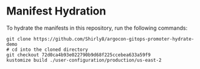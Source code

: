 # Manifest Hydration

To hydrate the manifests in this repository, run the following commands:

```shell
git clone https://github.com/Shirly8/argocon-gitops-promoter-hydrate-demo
# cd into the cloned directory
git checkout 72d0ca4b93e022790b9d68f225ccebea633a59f9
kustomize build ./user-configuration/production/us-east-2
```
